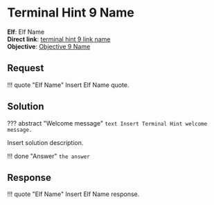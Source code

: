 # Terminal Hint 9 Name

**Elf**: Elf Name<br/>
**Direct link**: [terminal hint 9 link name](https://docker2022.kringlecon.com/?challenge=)<br/>
**Objective**: [Objective 9 Name](../objectives/o9.md)


## Request

!!! quote "Elf Name"
    Insert Elf Name quote.


## Solution

??? abstract "Welcome message"
    ```text
    Insert Terminal Hint welcome message.
    ```

Insert solution description.

!!! done "Answer"
    `the answer`


## Response

!!! quote "Elf Name"
    Insert Elf Name response.
